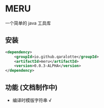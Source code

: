 # MERU

一个简单的 java 工具库

## 安装

```` xml
<dependency>
    <groupId>io.github.qaralotte</groupId>
    <artifactId>meru</artifactId>
    <version>0.0.3-ALPHA</version>
</dependency>
````

## 功能 (文档制作中)

* 编译时模版字符串 √

